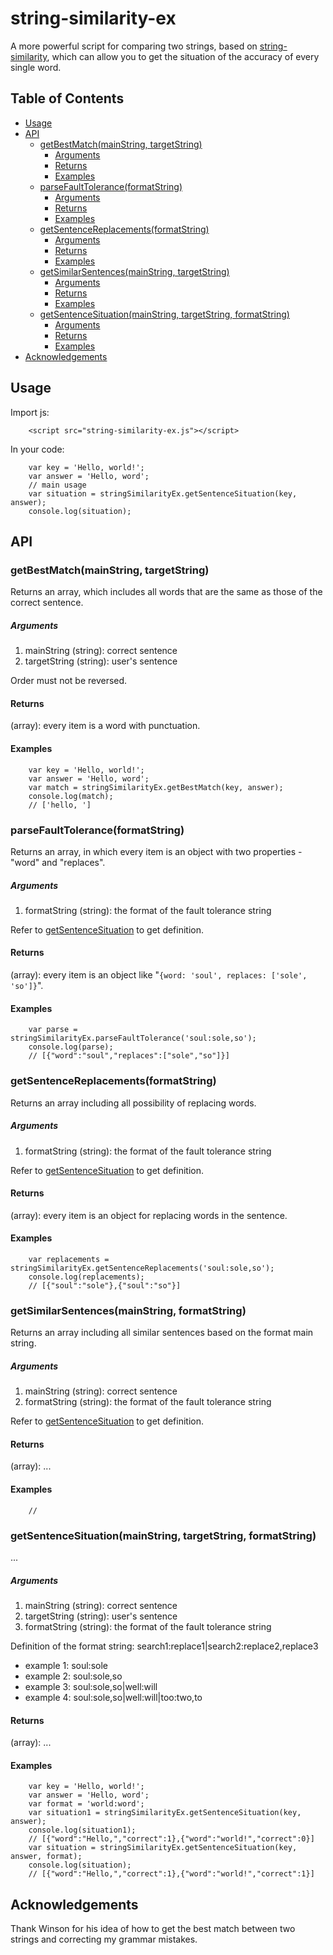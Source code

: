 string-similarity-ex
=================

A more powerful script for comparing two strings, based on [string-similarity](https://github.com/aceakash/string-similarity), which can allow you to get the situation of the accuracy of every single word.

## Table of Contents

* [Usage](#usage)
* [API](#api)
    * [getBestMatch(mainString, targetString)](#getbestmatchmainstring-targetstring)
        * [Arguments](#aruguments)
        * [Returns](#returns)
        * [Examples](#examples)
    * [parseFaultTolerance(formatString)](#parsefaulttoleranceformatstring)
        * [Arguments](#aruguments)
        * [Returns](#returns)
        * [Examples](#examples)
    * [getSentenceReplacements(formatString)](#getsentencereplacementsformatstring)
        * [Arguments](#aruguments)
        * [Returns](#returns)
        * [Examples](#examples)
    * [getSimilarSentences(mainString, targetString)](#getsimilarsentencesmainstring-targetstring)
        * [Arguments](#aruguments)
        * [Returns](#returns)
        * [Examples](#examples)
    * [getSentenceSituation(mainString, targetString, formatString)](#getsentencesituationmainstring-targetstring-formatstring)
        * [Arguments](#aruguments)
        * [Returns](#returns)
        * [Examples](#examples)
* [Acknowledgements](#acknowledgements)    

## Usage
Import js:

```
    <script src="string-similarity-ex.js"></script>
```

In your code:

```
    var key = 'Hello, world!';
    var answer = 'Hello, word';
    // main usage
    var situation = stringSimilarityEx.getSentenceSituation(key, answer);
    console.log(situation);
```

## API

### getBestMatch(mainString, targetString)

Returns an array, which includes all words that are the same as those of the correct sentence.

##### Arguments

1. mainString (string): correct sentence
2. targetString (string): user's sentence

Order must not be reversed.

#### Returns

(array): every item is a word with punctuation.

#### Examples

```
    var key = 'Hello, world!';
    var answer = 'Hello, word';
    var match = stringSimilarityEx.getBestMatch(key, answer);
    console.log(match); 
    // ['hello, ']
```

### parseFaultTolerance(formatString)

Returns an array, in which every item is an object with two properties - "word" and "replaces". 

##### Arguments

1. formatString (string): the format of the fault tolerance string

Refer to [getSentenceSituation](#getsentencesituationmainstring-targetstring-formatstring) to get definition.

#### Returns

(array): every item is an object like "`{word: 'soul', replaces: ['sole', 'so']}`".

#### Examples

```
    var parse = stringSimilarityEx.parseFaultTolerance('soul:sole,so');
    console.log(parse);
    // [{"word":"soul","replaces":["sole","so"]}]
```

### getSentenceReplacements(formatString)

Returns an array including all possibility of replacing words. 

##### Arguments

1. formatString (string): the format of the fault tolerance string

Refer to [getSentenceSituation](#getsentencesituationmainstring-targetstring-formatstring) to get definition.

#### Returns

(array): every item is an object for replacing words in the sentence.

#### Examples

```
    var replacements = stringSimilarityEx.getSentenceReplacements('soul:sole,so');
    console.log(replacements);
    // [{"soul":"sole"},{"soul":"so"}]
```

### getSimilarSentences(mainString, formatString)

Returns an array including all similar sentences based on the format main string.

##### Arguments

1. mainString (string): correct sentence
2. formatString (string): the format of the fault tolerance string

Refer to [getSentenceSituation](#getsentencesituationmainstring-targetstring-formatstring) to get definition.

#### Returns

(array): ...

#### Examples

```
    // 
```

### getSentenceSituation(mainString, targetString, formatString)

...

##### Arguments

1. mainString (string): correct sentence
2. targetString (string): user's sentence
3. formatString (string): the format of the fault tolerance string

Definition of the format string: search1:replace1|search2:replace2,replace3
- example 1: soul:sole
- example 2: soul:sole,so
- example 3: soul:sole,so|well:will
- example 4: soul:sole,so|well:will|too:two,to

#### Returns

(array): ...

#### Examples

```
    var key = 'Hello, world!';
    var answer = 'Hello, word';
    var format = 'world:word';
    var situation1 = stringSimilarityEx.getSentenceSituation(key, answer);
    console.log(situation1);
    // [{"word":"Hello,","correct":1},{"word":"world!","correct":0}]
    var situation = stringSimilarityEx.getSentenceSituation(key, answer, format);
    console.log(situation);
    // [{"word":"Hello,","correct":1},{"word":"world!","correct":1}]
```

## Acknowledgements

Thank Winson for his idea of how to get the best match between two strings and correcting my grammar mistakes. 